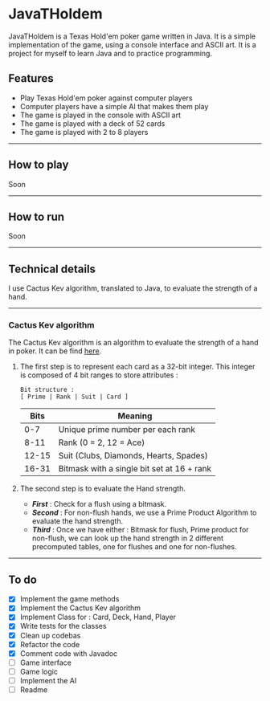 # JavaTHoldem

JavaTHoldem is a Texas Hold'em poker game written in Java.
It is a simple implementation of the game, using a console interface and ASCII art.
It is a project for myself to learn Java and to practice programming.

## Features

- Play Texas Hold'em poker against computer players
- Computer players have a simple AI that makes them play
- The game is played in the console with ASCII art
- The game is played with a deck of 52 cards
- The game is played with 2 to 8 players

---

## How to play

Soon

---

## How to run

Soon

---

## Technical details

I use Cactus Kev algorithm, translated to Java, to evaluate the strength of a hand.

---

### Cactus Kev algorithm

The Cactus Kev algorithm is an algorithm to evaluate the strength of a hand in poker.
It can be find [here](http://suffe.cool/poker/evaluator.html).

1. The first step is to represent each card as a 32-bit integer.
This integer is composed of 4 bit ranges to store attributes :

    ```
    Bit structure :
    [ Prime | Rank | Suit | Card ]
    ```
   | Bits  | Meaning                                    |
   |-------|--------------------------------------------|
   | 0-7   | Unique prime number per each rank          |
   | 8-11  | Rank (0 = 2, 12 = Ace)                     |
   | 12-15 | Suit (Clubs, Diamonds, Hearts, Spades)     |
   | 16-31 | Bitmask with a single bit set at 16 + rank |


2. The second step is to evaluate the Hand strength.
   - **_First_** : Check for a flush using a bitmask.
   - **_Second_** : For non-flush hands, we use a Prime Product Algorithm to evaluate the hand strength.
   - **_Third_** : Once we have either : Bitmask for flush, Prime product for non-flush, we can look up the hand strength in 2 different precomputed tables, one for flushes and one for non-flushes.

---
## To do

- [x] Implement the game methods
- [x] Implement the Cactus Kev algorithm
- [x] Implement Class for : Card, Deck, Hand, Player
- [x] Write tests for the classes
- [x] Clean up codebas
- [x] Refactor the code
- [x] Comment code with Javadoc
- [ ] Game interface
- [ ] Game logic
- [ ] Implement the AI
- [ ] Readme
